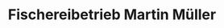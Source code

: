 ---
title: "Fischereibetrieb Martin Müller"
url: /weissensee/fischereibetrieb-martin-mueller/
shop: Fisch
---